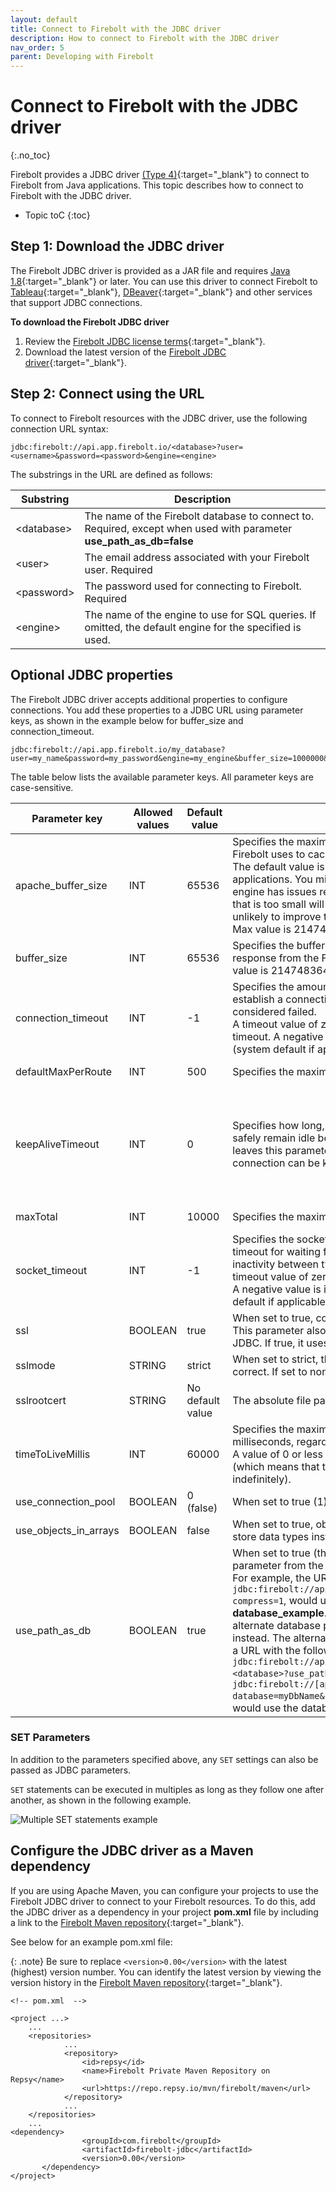 ```yaml
---
layout: default
title: Connect to Firebolt with the JDBC driver
description: How to connect to Firebolt with the JDBC driver
nav_order: 5
parent: Developing with Firebolt
---
```


# Connect to Firebolt with the JDBC driver
{:.no_toc}

Firebolt provides a JDBC driver [(Type 4)](https://en.wikipedia.org/wiki/JDBC_driver#Type_4_driver_%E2%80%93_Database-Protocol_driver/Thin_Driver(Pure_Java_driver)){:target="_blank"} to connect to Firebolt from Java applications. This topic describes how to connect to Firebolt with the JDBC driver.

* Topic toC
{:toc}

## Step 1: Download the JDBC driver

The Firebolt JDBC driver is provided as a JAR file and requires [Java 1.8](https://java.com/en/download/manual.jsp){:target="_blank"} or later. You can use this driver to connect Firebolt to [Tableau](https://docs.firebolt.io/integrations/business-intelligence/setting-up-tableau-desktop-jdbc-to-firebolt.html){:target="_blank"}, [DBeaver](https://docs.firebolt.io/integrations/setting-up-dbeaver-jdbc-connection-to-firebolt.html){:target="_blank"} and other services that support JDBC connections.

**To download the Firebolt JDBC driver**

1.  Review the [Firebolt JDBC license terms](https://firebolt-publishing-public.s3.amazonaws.com/repo/jdbc/License.pdf){:target="_blank"}.
2.  Download the latest version of the [Firebolt JDBC driver](https://firebolt-publishing-public.s3.amazonaws.com/repo/jdbc/firebolt-jdbc-latest.jar){:target="_blank"}.

## Step 2: Connect using the URL

To connect to Firebolt resources with the JDBC driver, use the following connection URL syntax:

    jdbc:firebolt://api.app.firebolt.io/<database>?user=<username>&password=<password>&engine=<engine>

The substrings in the URL are defined as follows:

| Substring    | Description                                                  |
| ------------ | ------------------------------------------------------------ |
| \<database\> | The name of  the Firebolt database to connect to. Required, except when used with parameter **use_path_as_db=false** |
| \<user\>     | The email address associated with your Firebolt user. Required |
| \<password\> | The password used for connecting to Firebolt. Required       |
| \<engine\>   | The name of the engine to use for SQL queries. If omitted, the default engine for the specified <database> is used. |

## Optional JDBC properties

The Firebolt JDBC driver accepts additional properties to configure connections. You add these properties to a JDBC URL using parameter keys, as shown in the example below for buffer_size and connection_timeout.  

    jdbc:firebolt://api.app.firebolt.io/my_database?user=my_name&password=my_password&engine=my_engine&buffer_size=1000000&connection_timeout=10000

The table below lists the available parameter keys. All parameter keys are case-sensitive.

| **Parameter key**     | **Allowed values** | **Default value** | **Description**                                              | **Range**                                                    |
| --------------------- | ------------------ | ----------------- | ------------------------------------------------------------ | ------------------------------------------------------------ |
| apache_buffer_size    | INT                | 65536             | Specifies the maximum amount of RAM in bytes that Firebolt uses to cache HTTP messages.<br/>The default value is acceptable for a broad range of applications. You might try reducing this value if your engine has issues related to inadequate memory. A buffer that is too small will create a bottleneck. A larger buffer is unlikely to improve throughput performance.. <br/>Max value is 2147483645. | 1 to 214748365 (although the max value is theoretical, and greatly depends on the machine) |
| buffer_size           | INT                | 65536             | Specifies the buffer used by the driver to read the response from the Firebolt API, in bytes.  The maximum value is 2147483645. | 1 to 214748365 (same as above)                               |
| connection_timeout    | INT                | -1                | Specifies the amount of time in milliseconds to wait to establish a connection before the connection is considered failed. <br/>A timeout value of zero is interpreted as an infinite timeout. A negative value is interpreted as undefined (system default if applicable). | From INTEGER.MIN (-2147483648) to INTEGER.MAX  (2147483647)  |
| defaultMaxPerRoute    | INT                | 500               | Specifies the maximum number of connections per route.       | From 1 to INTEGER.MAX                                        |
| keepAliveTimeout      | INT                | 0                 | Specifies how long, in milliseconds, a connection can safely remain idle before being reused.  A value of 0 or less leaves this parameter undefined (which means that the connection can be kept alive indefinitely). | From INTEGER.MIN (-2147483648) to INTEGER.MAX  (2147483647)  (But any value of 0 or less = undefined)  See keepAliveStrategy |
| maxTotal              | INT                | 10000             | Specifies the maximum total number of connections.           | From 1 to INTEGER.MAX                                        |
| socket_timeout        | INT                | -1                | Specifies the socket timeout in milliseconds. This is the timeout for waiting for data -- the maximum period of inactivity between two consecutive data packets. A timeout value of zero is interpreted as an infinite timeout. A negative value is interpreted as undefined (system default if applicable). | From INTEGER.MIN (-2147483648) to INTEGER.MAX  (2147483647)  |
| ssl                   | BOOLEAN            | true              | When set to true, connections use SSL / TLS certificates. This parameter also determines the port used by the JDBC. If true, it uses port 443. If false, it uses port 80. | true or false                                                |
| sslmode               | STRING             | strict            | When set to strict, the certificate is validated to ensure it is correct. If set to none, no certificate verification is used. | strict or none                                               |
| sslrootcert           | STRING             | No default value  | The absolute file path for the SSL root certificate.         |                                                              |
| timeToLiveMillis      | INT                | 60000             | Specifies the maximum lifespan of connections, in milliseconds, regardless of their **keepAliveTimeout** value.  A value of 0 or less leaves this parameter undefined (which means that the connection can be kept alive indefinitely). | From INTEGER.MIN (-2147483648) to INTEGER.MAX  (2147483647)  |
| use_connection_pool   | BOOLEAN            | 0 (false)         | When set to true (1), a connection pool is used.             | 0 or 1                                                       |
| use_objects_in_arrays | BOOLEAN            | false             | When set to true, object arrays **(Object[])** are used to store data types instead of primitive arrays. | true or false                                                |
| use_path_as_db        | BOOLEAN            | true              | When set to true (the default) or not specified, the path parameter **<database>** from the URL is used as the database name. For example, the URL, `jdbc:firebolt://api.dev.firebolt.io/database_example?compress=1`, would use the database name, **database_example**. However, when set to false, an alternate database parameter from the URL is used instead. The alternate database identifier can be added to a URL with the following syntax: `jdbc:firebolt://api.app.firebolt.io/path?database=<database>?use_path_as_db=false`. For example, the URL, `jdbc:firebolt://[api.dev.firebolt.io/database_example?database=myDbName&compress=1&use_path_as_db=false`, would use the database identifier **myDbName**. | true or false  |

### SET Parameters

In addition to the parameters specified above, any `SET` settings can also be passed as JDBC parameters.

`SET` statements can be executed in multiples as long as they follow one after another, as shown in the following example.

![Multiple SET statements example](../../assets/images/jdbc-multi-set-example.png)

## Configure the JDBC driver as a Maven dependency

If you are using Apache Maven, you can configure your projects to use the Firebolt JDBC driver to connect to your Firebolt resources. To do this, add the JDBC driver as a dependency in your project **pom.xml** file by including a link to the [Firebolt Maven repository](https://repo.repsy.io/mvn/firebolt/maven/){:target="_blank"}.

See below for an example pom.xml file:

  {: .note}
  Be sure to replace `<version>0.00</version>` with the latest (highest) version number. You can identify the latest version by viewing the version history in the [Firebolt Maven repository](https://repo.repsy.io/mvn/firebolt/maven/com/firebolt/firebolt-jdbc/){:target="_blank"}.
    
    <!-- pom.xml  -->
    
    <project ...>
        ...
        <repositories>
        		...
        		<repository>
      	    		<id>repsy</id>
      	    		<name>Firebolt Private Maven Repository on Repsy</name>
      	    		<url>https://repo.repsy.io/mvn/firebolt/maven</url>
    	    	</repository>
    	    	...
      	</repositories>
      	...
    <dependency>
                	<groupId>com.firebolt</groupId>
                	<artifactId>firebolt-jdbc</artifactId>
                	<version>0.00</version>
           </dependency>
    </project>
